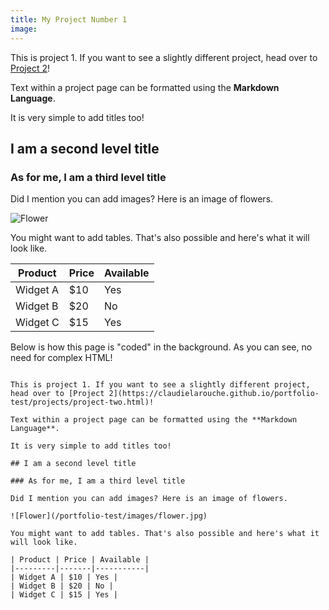 ```yaml
---
title: My Project Number 1
image: 
---
```


This is project 1. If you want to see a slightly different project, head over to [Project 2](https://claudielarouche.github.io/portfolio-test/projects/project-two.html)!

Text within a project page can be formatted using the **Markdown Language**. 

It is very simple to add titles too!

## I am a second level title

### As for me, I am a third level title

Did I mention you can add images? Here is an image of flowers.

![Flower](/portfolio-test/images/flower.jpg)

You might want to add tables. That's also possible and here's what it will look like. 

| Product | Price | Available |
|---------|-------|-----------|
| Widget A | $10 | Yes |
| Widget B | $20 | No |
| Widget C | $15 | Yes |

Below is how this page is "coded" in the background. As you can see, no need for complex HTML!

```

This is project 1. If you want to see a slightly different project, head over to [Project 2](https://claudielarouche.github.io/portfolio-test/projects/project-two.html)!

Text within a project page can be formatted using the **Markdown Language**. 

It is very simple to add titles too!

## I am a second level title

### As for me, I am a third level title

Did I mention you can add images? Here is an image of flowers.

![Flower](/portfolio-test/images/flower.jpg)

You might want to add tables. That's also possible and here's what it will look like. 

| Product | Price | Available |
|---------|-------|-----------|
| Widget A | $10 | Yes |
| Widget B | $20 | No |
| Widget C | $15 | Yes |


```